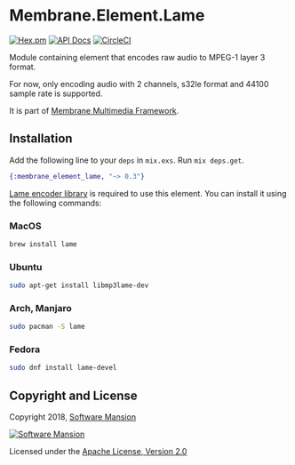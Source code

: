 # Membrane.Element.Lame

[![Hex.pm](https://img.shields.io/hexpm/v/membrane_element_lame.svg)](https://hex.pm/packages/membrane_element_lame)
[![API Docs](https://img.shields.io/badge/api-docs-yellow.svg?style=flat)](https://hexdocs.pm/membrane_element_lame/)
[![CircleCI](https://circleci.com/gh/membraneframework/membrane-element-lame.svg?style=svg)](https://circleci.com/gh/membraneframework/membrane-element-lame)

Module containing element that encodes raw audio to MPEG-1 layer 3 format.

For now, only encoding audio with 2 channels, s32le format and 44100 sample rate is supported.

It is part of [Membrane Multimedia Framework](https://membraneframework.org).

## Installation

Add the following line to your `deps` in `mix.exs`. Run `mix deps.get`.

```elixir
{:membrane_element_lame, "~> 0.3"}
```

[Lame encoder library](http://lame.sourceforge.net) is required to use this element.
You can install it using the following commands:

### MacOS

```bash
brew install lame
```

### Ubuntu

```bash
sudo apt-get install libmp3lame-dev
```

### Arch, Manjaro

```bash
sudo pacman -S lame
```

### Fedora

```bash
sudo dnf install lame-devel
```

## Copyright and License

Copyright 2018, [Software Mansion](https://swmansion.com/?utm_source=git&utm_medium=readme&utm_campaign=membrane-element-lame)

[![Software Mansion](https://membraneframework.github.io/static/logo/swm_logo_readme.png)](https://swmansion.com/?utm_source=git&utm_medium=readme&utm_campaign=membrane-element-lame)

Licensed under the [Apache License, Version 2.0](LICENSE)
